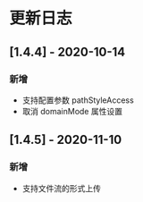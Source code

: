 # 更新日志

## [1.4.4] - 2020-10-14

### 新增

* 支持配置参数 pathStyleAccess
* 取消 domainMode 属性设置



## [1.4.5] - 2020-11-10

### 新增

* 支持文件流的形式上传

